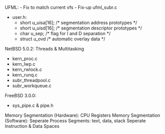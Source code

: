 UFML:
	- Fix to match current vfs
	- Fix-up ufml_subr.c

- user.h:
	- short	u_uisa[16];					/* segmentation address prototypes */
	- short	u_uisd[16];					/* segmentation descriptor prototypes */
	- char	u_sep;						/* flag for I and D separation */
	- struct u_ovd						/* automatic overlay data */

NetBSD 5.0.2: Threads & Multitasking
- kern_proc.c
- kern_lwp.c
- kern_rwlock.c
- kern_runq.c
- subr_threadpool.c
- subr_workqueue.c

FreeBSD 3.0.0:
- sys_pipe.c & pipe.h

Memory Segmentation (Hardware): CPU Registers
Memory Segmentation (Software):
Seperate Process Segments: text, data, stack
Seperate Instruction & Data Spaces
